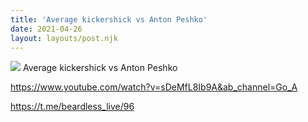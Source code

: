 ```yaml
---
title: 'Average kickershick vs Anton Peshko'
date: 2021-04-26
layout: layouts/post.njk
---
```


![](https://i.ibb.co/XVXP170/file-39.jpg)
Average kickershick vs Anton Peshko

https://www.youtube.com/watch?v=sDeMfL8Ib9A&ab_channel=Go_A

https://t.me/beardless_live/96